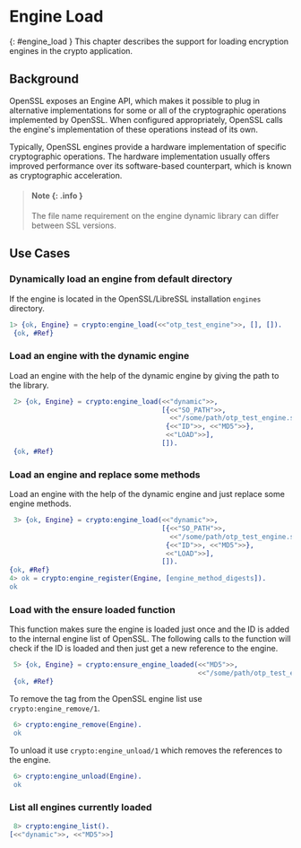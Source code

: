 <!--
%CopyrightBegin%

SPDX-License-Identifier: Apache-2.0

Copyright Ericsson AB 2023-2025. All Rights Reserved.

Licensed under the Apache License, Version 2.0 (the "License");
you may not use this file except in compliance with the License.
You may obtain a copy of the License at

    http://www.apache.org/licenses/LICENSE-2.0

Unless required by applicable law or agreed to in writing, software
distributed under the License is distributed on an "AS IS" BASIS,
WITHOUT WARRANTIES OR CONDITIONS OF ANY KIND, either express or implied.
See the License for the specific language governing permissions and
limitations under the License.

%CopyrightEnd%
-->
# Engine Load

[](){: #engine_load } This chapter describes the support for loading encryption
engines in the crypto application.

## Background

OpenSSL exposes an Engine API, which makes it possible to plug in alternative
implementations for some or all of the cryptographic operations implemented by
OpenSSL. When configured appropriately, OpenSSL calls the engine's
implementation of these operations instead of its own.

Typically, OpenSSL engines provide a hardware implementation of specific
cryptographic operations. The hardware implementation usually offers improved
performance over its software-based counterpart, which is known as cryptographic
acceleration.

> #### Note {: .info }
>
> The file name requirement on the engine dynamic library can differ between SSL
> versions.

## Use Cases

### Dynamically load an engine from default directory

If the engine is located in the OpenSSL/LibreSSL installation `engines`
directory.

```erlang
1> {ok, Engine} = crypto:engine_load(<<"otp_test_engine">>, [], []).
 {ok, #Ref}
```

### Load an engine with the dynamic engine

Load an engine with the help of the dynamic engine by giving the path to the
library.

```erlang
 2> {ok, Engine} = crypto:engine_load(<<"dynamic">>,
                                      [{<<"SO_PATH">>,
                                        <<"/some/path/otp_test_engine.so">>},
                                       {<<"ID">>, <<"MD5">>},
                                       <<"LOAD">>],
                                      []).
 {ok, #Ref}
```

### Load an engine and replace some methods

Load an engine with the help of the dynamic engine and just replace some engine
methods.

```erlang
 3> {ok, Engine} = crypto:engine_load(<<"dynamic">>,
                                      [{<<"SO_PATH">>,
                                        <<"/some/path/otp_test_engine.so">>},
                                       {<<"ID">>, <<"MD5">>},
                                       <<"LOAD">>],
                                      []).
{ok, #Ref}
4> ok = crypto:engine_register(Engine, [engine_method_digests]).
ok
```

### Load with the ensure loaded function

This function makes sure the engine is loaded just once and the ID is added to
the internal engine list of OpenSSL. The following calls to the function will
check if the ID is loaded and then just get a new reference to the engine.

```erlang
 5> {ok, Engine} = crypto:ensure_engine_loaded(<<"MD5">>,
                                               <<"/some/path/otp_test_engine.so">>).
 {ok, #Ref}
```

To remove the tag from the OpenSSL engine list use `crypto:engine_remove/1`.

```erlang
 6> crypto:engine_remove(Engine).
 ok
```

To unload it use `crypto:engine_unload/1` which removes the references to the
engine.

```erlang
 6> crypto:engine_unload(Engine).
 ok
```

### List all engines currently loaded

```erlang
 8> crypto:engine_list().
[<<"dynamic">>, <<"MD5">>]
```
